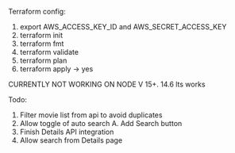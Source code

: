 Terraform config:

1. export AWS_ACCESS_KEY_ID and AWS_SECRET_ACCESS_KEY
2. terraform init
3. terraform fmt
4. terraform validate
5. terraform plan
6. terraform apply -> yes

CURRENTLY NOT WORKING ON NODE V 15+. 14.6 lts works

Todo:

1. Filter movie list from api to avoid duplicates
2. Allow toggle of auto search
   A. Add Search button
3. Finish Details API integration
4. Allow search from Details page
